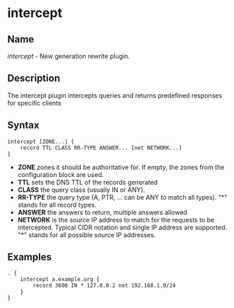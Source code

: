 # intercept

## Name

*intercept* - New generation rewrite plugin.

## Description

The intercept plugin intercepts queries and returns predefined
responses for specific clients

## Syntax

~~~
intercept [ZONE...] {
    record TTL CLASS RR-TYPE ANSWER... [net NETWORK...]
}
~~~

- **ZONE** zones it should be authoritative for. If empty, the zones from the configuration block are used.
- **TTL** sets the DNS TTL of the records generated
- **CLASS** the query class (usually IN or ANY).
- **RR-TYPE** the query type (A, PTR, ... can be ANY to match all types). "*" stands for all record types.
- **ANSWER** the answers to return, multiple answers allowed
- **NETWORK** is the source IP address to match for the requests to be intercepted. Typical CIDR notation and single IP address are supported. "*" stands for all possible source IP addresses.

## Examples

~~~ corefile
. {
    intercept a.example.org {
        record 3600 IN * 127.0.0.2 net 192.168.1.0/24
    }
}
~~~
